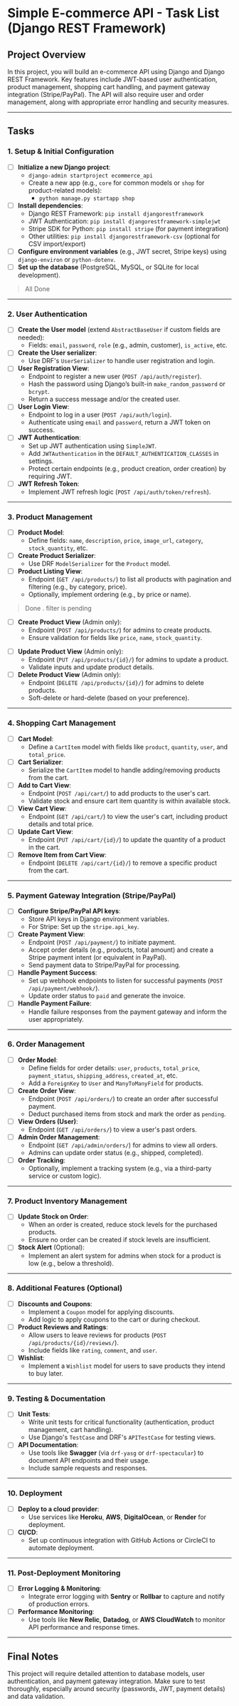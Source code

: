 # Simple E-commerce API - Task List (Django REST Framework)

## Project Overview

In this project, you will build an e-commerce API using Django and Django REST Framework. Key features include JWT-based user authentication, product management, shopping cart handling, and payment gateway integration (Stripe/PayPal). The API will also require user and order management, along with appropriate error handling and security measures.

---

## Tasks

### 1. **Setup & Initial Configuration**
- [ ] **Initialize a new Django project**:
  - `django-admin startproject ecommerce_api`
  - Create a new app (e.g., `core` for common models or `shop` for product-related models): 
    - `python manage.py startapp shop`
- [ ] **Install dependencies**:
  - Django REST Framework: `pip install djangorestframework`
  - JWT Authentication: `pip install djangorestframework-simplejwt`
  - Stripe SDK for Python: `pip install stripe` (for payment integration)
  - Other utilities: `pip install djangorestframework-csv` (optional for CSV import/export)
- [ ] **Configure environment variables** (e.g., JWT secret, Stripe keys) using `django-environ` or `python-dotenv`.
- [ ] **Set up the database** (PostgreSQL, MySQL, or SQLite for local development).
> All Done
---

### 2. **User Authentication**
- [ ] **Create the User model** (extend `AbstractBaseUser` if custom fields are needed):
  - Fields: `email`, `password`, `role` (e.g., admin, customer), `is_active`, etc.
- [ ] **Create the User serializer**:
  - Use DRF's `UserSerializer` to handle user registration and login.
- [ ] **User Registration View**:
  - Endpoint to register a new user (`POST /api/auth/register`).
  - Hash the password using Django’s built-in `make_random_password` or `bcrypt`.
  - Return a success message and/or the created user.
- [ ] **User Login View**:
  - Endpoint to log in a user (`POST /api/auth/login`).
  - Authenticate using `email` and `password`, return a JWT token on success.
- [ ] **JWT Authentication**:
  - Set up JWT authentication using `SimpleJWT`.
  - Add `JWTAuthentication` in the `DEFAULT_AUTHENTICATION_CLASSES` in settings.
  - Protect certain endpoints (e.g., product creation, order creation) by requiring JWT.
- [ ] **JWT Refresh Token**:
  - Implement JWT refresh logic (`POST /api/auth/token/refresh`).

---

### 3. **Product Management**
- [ ] **Product Model**:
  - Define fields: `name`, `description`, `price`, `image_url`, `category`, `stock_quantity`, etc.
- [ ] **Create Product Serializer**:
  - Use DRF `ModelSerializer` for the `Product` model.
- [ ] **Product Listing View**:
  - Endpoint (`GET /api/products/`) to list all products with pagination and filtering (e.g., by category, price).
  - Optionally, implement ordering (e.g., by price or name).
> Done . filter is pending
- [ ] **Create Product View** (Admin only):
  - Endpoint (`POST /api/products/`) for admins to create products.
  - Ensure validation for fields like `price`, `name`, `stock_quantity`.
> 
- [ ] **Update Product View** (Admin only):
  - Endpoint (`PUT /api/products/{id}/`) for admins to update a product.
  - Validate inputs and update product details.
- [ ] **Delete Product View** (Admin only):
  - Endpoint (`DELETE /api/products/{id}/`) for admins to delete products.
  - Soft-delete or hard-delete (based on your preference).

---

### 4. **Shopping Cart Management**
- [ ] **Cart Model**:
  - Define a `CartItem` model with fields like `product`, `quantity`, `user`, and `total_price`.
- [ ] **Cart Serializer**:
  - Serialize the `CartItem` model to handle adding/removing products from the cart.
- [ ] **Add to Cart View**:
  - Endpoint (`POST /api/cart/`) to add products to the user's cart.
  - Validate stock and ensure cart item quantity is within available stock.
- [ ] **View Cart View**:
  - Endpoint (`GET /api/cart/`) to view the user's cart, including product details and total price.
- [ ] **Update Cart View**:
  - Endpoint (`PUT /api/cart/{id}/`) to update the quantity of a product in the cart.
- [ ] **Remove Item from Cart View**:
  - Endpoint (`DELETE /api/cart/{id}/`) to remove a specific product from the cart.

---

### 5. **Payment Gateway Integration (Stripe/PayPal)**
- [ ] **Configure Stripe/PayPal API keys**:
  - Store API keys in Django environment variables.
  - For Stripe: Set up the `stripe.api_key`.
- [ ] **Create Payment View**:
  - Endpoint (`POST /api/payment/`) to initiate payment.
  - Accept order details (e.g., products, total amount) and create a Stripe payment intent (or equivalent in PayPal).
  - Send payment data to Stripe/PayPal for processing.
- [ ] **Handle Payment Success**:
  - Set up webhook endpoints to listen for successful payments (`POST /api/payment/webhook/`).
  - Update order status to `paid` and generate the invoice.
- [ ] **Handle Payment Failure**:
  - Handle failure responses from the payment gateway and inform the user appropriately.

---

### 6. **Order Management**
- [ ] **Order Model**:
  - Define fields for order details: `user`, `products`, `total_price`, `payment_status`, `shipping_address`, `created_at`, etc.
  - Add a `ForeignKey` to `User` and `ManyToManyField` for products.
- [ ] **Create Order View**:
  - Endpoint (`POST /api/orders/`) to create an order after successful payment.
  - Deduct purchased items from stock and mark the order as `pending`.
- [ ] **View Orders (User)**:
  - Endpoint (`GET /api/orders/`) to view a user's past orders.
- [ ] **Admin Order Management**:
  - Endpoint (`GET /api/admin/orders/`) for admins to view all orders.
  - Admins can update order status (e.g., shipped, completed).
- [ ] **Order Tracking**:
  - Optionally, implement a tracking system (e.g., via a third-party service or custom logic).

---

### 7. **Product Inventory Management**
- [ ] **Update Stock on Order**:
  - When an order is created, reduce stock levels for the purchased products.
  - Ensure no order can be created if stock levels are insufficient.
- [ ] **Stock Alert** (Optional):
  - Implement an alert system for admins when stock for a product is low (e.g., below a threshold).

---

### 8. **Additional Features (Optional)**
- [ ] **Discounts and Coupons**:
  - Implement a `Coupon` model for applying discounts.
  - Add logic to apply coupons to the cart or during checkout.
- [ ] **Product Reviews and Ratings**:
  - Allow users to leave reviews for products (`POST /api/products/{id}/reviews/`).
  - Include fields like `rating`, `comment`, and `user`.
- [ ] **Wishlist**:
  - Implement a `Wishlist` model for users to save products they intend to buy later.

---

### 9. **Testing & Documentation**
- [ ] **Unit Tests**:
  - Write unit tests for critical functionality (authentication, product management, cart handling).
  - Use Django's `TestCase` and DRF's `APITestCase` for testing views.
- [ ] **API Documentation**:
  - Use tools like **Swagger** (via `drf-yasg` or `drf-spectacular`) to document API endpoints and their usage.
  - Include sample requests and responses.
  
---

### 10. **Deployment**
- [ ] **Deploy to a cloud provider**:
  - Use services like **Heroku**, **AWS**, **DigitalOcean**, or **Render** for deployment.
- [ ] **CI/CD**:
  - Set up continuous integration with GitHub Actions or CircleCI to automate deployment.

---

### 11. **Post-Deployment Monitoring**
- [ ] **Error Logging & Monitoring**:
  - Integrate error logging with **Sentry** or **Rollbar** to capture and notify of production errors.
- [ ] **Performance Monitoring**:
  - Use tools like **New Relic**, **Datadog**, or **AWS CloudWatch** to monitor API performance and response times.

---

## Final Notes

This project will require detailed attention to database models, user authentication, and payment gateway integration. Make sure to test thoroughly, especially around security (passwords, JWT, payment details) and data validation.
